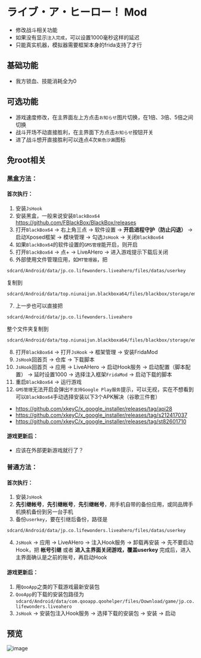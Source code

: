 # ライブ・ア・ヒーロー！ Mod
* 修改战斗相关功能
* 如果没有显示`注入完成`，可以设置1000毫秒这样的延迟
* 只能真实机器，模拟器需要框架本身的frida支持了才行

## 基础功能
* 我方锁血、技能消耗全为0

## 可选功能
* 游戏速度修改，在主界面左上方点击`お知らせ`图片切换，在1倍、3倍、5倍之间切换
* 战斗开场不动直接胜利，在主界面下方点击`お知らせ`按钮开关
* 进了战斗想开直接胜利可以连点4次`紫色沙漏`图标

## 免root相关
### 黑盒方法：
#### 首次执行：
1. 安装`JsHook`
2. 安装黑盒，一般来说安装`BlackBox64` https://github.com/FBlackBox/BlackBox/releases
3. 打开`BlackBox64` -> 右上角三点 -> 软件设置 -> **开启进程守护（防止闪退）** -> 启动Xposed框架 -> 模块管理 -> 勾选`JsHook` -> 关闭`BlackBox64`
4. 如果`BlackBox64`的软件设置的`GMS管理`能开启，则开启
5. 打开`BlackBox64` -> 点+ -> LiveAHero -> 进入游戏提示下载后关闭
6. 外部使用文件管理应用，如`MT管理器`，把
```
sdcard/Android/data/jp.co.lifewonders.liveahero/files/datas/userkey
```
复制到
```
sdcard/Android/data/top.niunaijun.blackboxa64/files/blackbox/storage/emulated/0/Android/data/jp.co.lifewonders.liveahero/files/datas/userkey
```
7. 上一步也可以直接把
```
sdcard/Android/data/jp.co.lifewonders.liveahero
```
整个文件夹复制到
```
sdcard/Android/data/top.niunaijun.blackboxa64/files/blackbox/storage/emulated/0/Android/data/jp.co.lifewonders.liveahero
```
8. 打开`BlackBox64` -> 打开`JsHook` -> 框架管理 -> 安装FridaMod
9. `JsHook`回首页 -> 仓库 -> 下载脚本
10. `JsHook`回首页 -> 应用 -> LiveAHero -> 启动Hook服务 -> 启动配置（脚本配置） -> 延时设置1000 -> 选择注入框架`FridaMod` -> 启动下载的脚本
11. 重启`BlackBox64` -> 运行游戏
12. `GMS管理`无法开启会弹出`不支持Google Play服务`提示，可以无视，实在不想看到可以`BlackBox64`手动选择安装以下3个APK解决（谷歌三件套）
* https://github.com/xkeyC/x_google_installer/releases/tag/api28
* https://github.com/xkeyC/x_google_installer/releases/tag/s212417037
* https://github.com/xkeyC/x_google_installer/releases/tag/st82601710
#### 游戏更新后：
* 应该在外部更新游戏就行了？

### 普通方法：
#### 首次执行：
1. 安装`JsHook`
2. **先引继帐号**，**先引继帐号**，**先引继帐号**，用手机自带的备份应用，或同品牌手机换机备份到另一台手机
3. 备份`userkey`，要在引继后备份，路径是
```
sdcard/Android/data/jp.co.lifewonders.liveahero/files/datas/userkey
```
4. `JsHook` -> 应用 -> LiveAHero -> 注入Hook服务 -> 卸载再安装 -> 先不要启动Hook，把 **帐号引继** 或者 **进入主界面关闭游戏，覆盖userkey** 完成后，进入主界面确认是之前的账号，再启动Hook
#### 游戏更新后：
1. 用`QooApp`之类的下载游戏最新安装包
2. `QooApp`的下载的安装包路径为`sdcard/Android/data/com.qooapp.qoohelper/files/Download/game/jp.co.lifewonders.liveahero`
3. `JsHook` -> 安装包注入Hook服务 -> 选择下载的安装包 -> 安装 -> 启动
  
## 预览
![image](https://i.imgur.com/eiX2Jp0.jpg)
